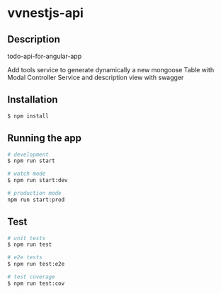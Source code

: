 # vvnestjs-api

## Description

todo-api-for-angular-app

 
 Add tools service  to generate dynamically  a  new  mongoose Table  with Modal Controller Service  and description view with swagger

## Installation

```bash
$ npm install
```

## Running the app

```bash
# development
$ npm run start

# watch mode
$ npm run start:dev

# production mode
npm run start:prod
```

## Test

```bash
# unit tests
$ npm run test

# e2e tests
$ npm run test:e2e

# test coverage
$ npm run test:cov
```

